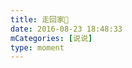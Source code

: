 ```yaml
---
title: 走回家🙂
date: 2016-08-23 18:48:33
mCategories: [说说]
type: moment
---
```


<div id="pics-20160823184833"></div>

<script src="/lib/moment/pics.js"></script>
<script>
var data = [
    {"link": "2016-08-23_000000.jpeg", "type": "shuoshuo"}
];
picsRender(data, "pics-20160823184833");
</script>

